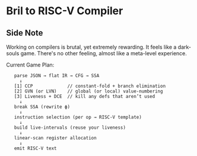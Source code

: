 # Bril to RISC-V Compiler

## Side Note

Working on compilers is brutal, yet extremely rewarding. It feels like a dark-souls game. There's no other feeling, almost like a meta-level experience. 

Current Game Plan:
```
   parse JSON → flat IR → CFG → SSA
     ↓
   [1] CCP             // constant‐fold + branch elimination
   [2] GVN (or LVN)    // global (or local) value‐numbering
   [3] Liveness + DCE  // kill any defs that aren’t used
     ↓
   break SSA (rewrite ϕ)
     ↓
   instruction selection (per op → RISC-V template)
     ↓
   build live‐intervals (reuse your liveness)
     ↓
   linear-scan register allocation
     ↓
   emit RISC-V text
```
